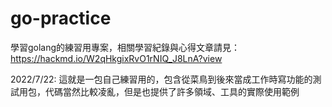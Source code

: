 # go-practice

學習golang的練習用專案，相關學習紀錄與心得文章請見： https://hackmd.io/W2qHkgixRvO1rNIQ_J8LnA?view

2022/7/22: 這就是一包自己練習用的，包含從菜鳥到後來當成工作時寫功能的測試用包，代碼當然比較凌亂，但是也提供了許多領域、工具的實際使用範例